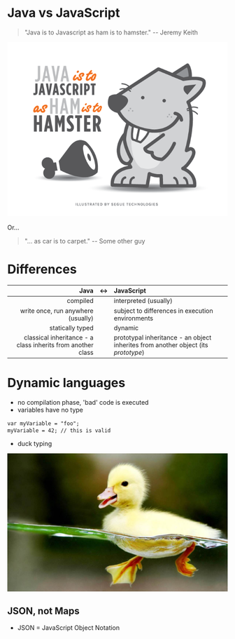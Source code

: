 # Java vs JavaScript

> "Java is to Javascript as ham is to hamster." -- Jeremy Keith

![](segue-blog-java-vs-javascript.png)

Or…

> "... as car is to carpet." -- Some other guy 

# Differences

Java                |&lt;-&gt;|JavaScript
-------------------:|---                            |:---------
compiled            ||interpreted (usually)
write once, run anywhere (usually)||subject to differences in execution environments
statically typed    ||dynamic
classical inheritance - a class inherits from another class||prototypal inheritance - an object inherites from another object (its *prototype*)


# Dynamic languages

- no compilation phase, 'bad' code is executed
- variables have no type
```
var myVariable = "foo";
myVariable = 42; // this is valid
```
- duck typing

![](baby-duck.jpg)

## JSON, not Maps

- JSON = JavaScript Object Notation